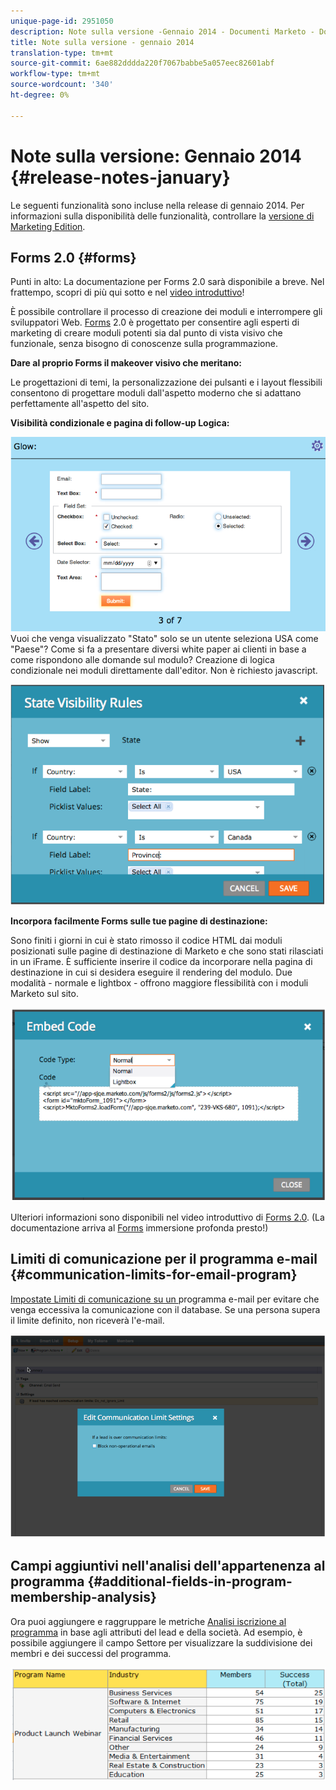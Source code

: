 ```yaml
---
unique-page-id: 2951050
description: Note sulla versione -Gennaio 2014 - Documenti Marketo - Documentazione prodotto
title: Note sulla versione - gennaio 2014
translation-type: tm+mt
source-git-commit: 6ae882dddda220f7067babbe5a057eec82601abf
workflow-type: tm+mt
source-wordcount: '340'
ht-degree: 0%

---
```



# Note sulla versione: Gennaio 2014 {#release-notes-january}

Le seguenti funzionalità sono incluse nella release di gennaio 2014. Per informazioni sulla disponibilità delle funzionalità, controllare la [versione di Marketing Edition](https://www.marketo.com/pricing/).

## Forms 2.0 {#forms}

Punti in alto: La documentazione per Forms 2.0 sarà disponibile a breve. Nel frattempo, scopri di più qui sotto e nel [video introduttivo](https://docs.marketo.com/display/docs/forms)!

È possibile controllare il processo di creazione dei moduli e interrompere gli sviluppatori Web. [Forms](https://docs.marketo.com/display/docs/forms) 2.0 è progettato per consentire agli esperti di marketing di creare moduli potenti sia dal punto di vista visivo che funzionale, senza bisogno di conoscenze sulla programmazione.

**Dare al proprio Forms il makeover visivo che meritano:**

Le progettazioni di temi, la personalizzazione dei pulsanti e i layout flessibili consentono di progettare moduli dall&#39;aspetto moderno che si adattano perfettamente all&#39;aspetto del sito.

**Visibilità condizionale e pagina di follow-up Logica:**

![](assets/image2014-9-22-10-3a30-3a52.png)\
Vuoi che venga visualizzato &quot;Stato&quot; solo se un utente seleziona USA come &quot;Paese&quot;? Come si fa a presentare diversi white paper ai clienti in base a come rispondono alle domande sul modulo? Creazione di logica condizionale nei moduli direttamente dall&#39;editor. Non è richiesto javascript.

![](assets/image2014-9-22-10-3a31-3a54.png)

**Incorpora facilmente Forms sulle tue pagine di destinazione:**

Sono finiti i giorni in cui è stato rimosso il codice HTML dai moduli posizionati sulle pagine di destinazione di Marketo e che sono stati rilasciati in un iFrame. È sufficiente inserire il codice da incorporare nella pagina di destinazione in cui si desidera eseguire il rendering del modulo. Due modalità - normale e lightbox - offrono maggiore flessibilità con i moduli Marketo sul sito.

![](assets/image2014-9-22-10-3a38-3a2.png)

Ulteriori informazioni sono disponibili nel video introduttivo di [Forms 2.0](https://docs.marketo.com/display/docs/forms). (La documentazione arriva al [Forms](https://docs.marketo.com/display/docs/forms) immersione profonda presto!)

## Limiti di comunicazione per il programma e-mail {#communication-limits-for-email-program}

[Impostate Limiti di comunicazione su un ](../../product-docs/email-marketing/email-programs/email-program-actions/enable-disable-communication-limits-in-an-email-program.md) programma e-mail per evitare che venga eccessiva la comunicazione con il database. Se una persona supera il limite definito, non riceverà l&#39;e-mail.

![](assets/image2014-9-22-10-3a38-3a31.png)

## Campi aggiuntivi nell&#39;analisi dell&#39;appartenenza al programma {#additional-fields-in-program-membership-analysis}

Ora puoi aggiungere e raggruppare le metriche [Analisi iscrizione al programma](../../product-docs/reporting/revenue-cycle-analytics/program-analytics/build-a-program-membership-analysis-report-that-lists-leads.md) in base agli attributi del lead e della società. Ad esempio, è possibile aggiungere il campo Settore per visualizzare la suddivisione dei membri e dei successi del programma.

![](assets/image2014-9-22-10-3a39-3a1.png)

